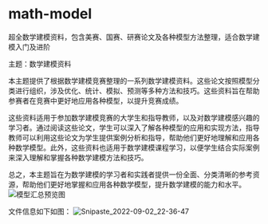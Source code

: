 # math-model
超全数学建模资料，包含美赛、国赛、研赛论文及各种模型方法整理，适合数学建模入门及进阶

主题：数学建模资料 

本主题提供了根据数学建模竞赛整理的一系列数学建模资料。这些论文按照模型分类进行组织，涉及优化、统计、模拟、预测等多种方法和技巧。这些资料旨在帮助参赛者在竞赛中更好地应用各种模型，以提升竞赛成绩。

这些资料适用于参加数学建模竞赛的大学生和指导教师，以及对数学建模感兴趣的学习者。通过阅读这些论文，学生可以深入了解各种模型的应用和实现方法，指导教师可以利用这些论文为学生提供案例分析和指导，帮助他们更好地理解和应用各种数学模型。此外，这些资料也适用于数学建模课程学习，以便学生结合实际案例来深入理解和掌握各种数学建模方法和技巧。

总之，本主题旨在为数学建模的学习者和实践者提供一份全面、分类清晰的参考资源，帮助他们更好地掌握和应用各种数学模型，提升数学建模的能力和水平。
![模型汇总预览图](https://github.com/HBdingdang/math-model/assets/130053388/981038af-5404-42d8-8a01-78b7a7dbfa04)

文件信息如下如图：
![Snipaste_2022-09-02_22-36-47](https://github.com/HBdingdang/math-model/assets/130053388/011a6b36-35db-4782-9b5d-96b8c4c15b46)

